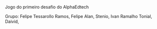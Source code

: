 Jogo do primeiro desafio do AlphaEdtech


Grupo:
Felipe Tessarollo Ramos,
Felipe Alan,
Stenio,
Ivan Ramalho Tonial,
Daivid,